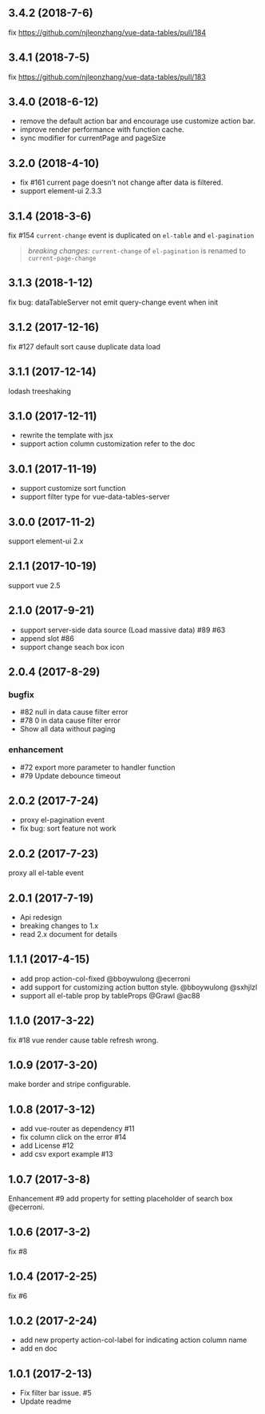 ## 3.4.2 (2018-7-6)
fix https://github.com/njleonzhang/vue-data-tables/pull/184

## 3.4.1 (2018-7-5)
fix https://github.com/njleonzhang/vue-data-tables/pull/183

## 3.4.0 (2018-6-12)
* remove the default action bar and encourage use customize action bar.
* improve render performance with function cache.
* sync modifier for currentPage and pageSize

## 3.2.0 (2018-4-10)
* fix #161 current page doesn't not change after data is filtered.
* support element-ui 2.3.3

## 3.1.4 (2018-3-6)
fix #154 `current-change` event is duplicated on `el-table` and `el-pagination`

> *breaking changes:* `current-change` of `el-pagination` is renamed to `current-page-change`

## 3.1.3 (2018-1-12)
fix bug: dataTableServer not emit query-change event when init

## 3.1.2 (2017-12-16)
fix #127 default sort cause duplicate data load

## 3.1.1 (2017-12-14)
lodash treeshaking

## 3.1.0 (2017-12-11)
* rewrite the template with jsx
* support action column customization refer to the doc


## 3.0.1 (2017-11-19)
* support customize sort function
* support filter type for vue-data-tables-server


## 3.0.0 (2017-11-2)
support element-ui 2.x


## 2.1.1 (2017-10-19)
support vue 2.5


## 2.1.0 (2017-9-21)
* support server-side data source (Load massive data) #89 #63
* append slot #86
* support change seach box icon


## 2.0.4 (2017-8-29)
### bugfix
* #82 null in data cause filter error
* #78 0 in data cause filter error
* Show all data without paging

### enhancement
* #72 export more parameter to handler function
* #79 Update debounce timeout


## 2.0.2 (2017-7-24)
* proxy el-pagination event
* fix bug: sort feature not work

## 2.0.2 (2017-7-23)
proxy all el-table event


## 2.0.1 (2017-7-19)
* Api redesign
* breaking changes to 1.x
* read 2.x document for details


## 1.1.1 (2017-4-15)
* add prop action-col-fixed @bboywulong @ecerroni
* add support for customizing action button style. @bboywulong @sxhjlzl
* support all el-table prop by tableProps @Grawl @ac88


## 1.1.0 (2017-3-22)
fix #18 vue render cause table refresh wrong.


## 1.0.9 (2017-3-20)
make border and stripe configurable.


## 1.0.8 (2017-3-12)
* add vue-router as dependency #11
* fix column click on the error #14
* add License #12
* add csv export example #13


## 1.0.7 (2017-3-8)
Enhancement #9 add property for setting placeholder of search box @ecerroni.


## 1.0.6 (2017-3-2)
fix #8


## 1.0.4 (2017-2-25)
fix #6


## 1.0.2 (2017-2-24)
* add new property action-col-label for indicating action column name
* add en doc


## 1.0.1 (2017-2-13)
* Fix filter bar issue. #5
* Update readme
